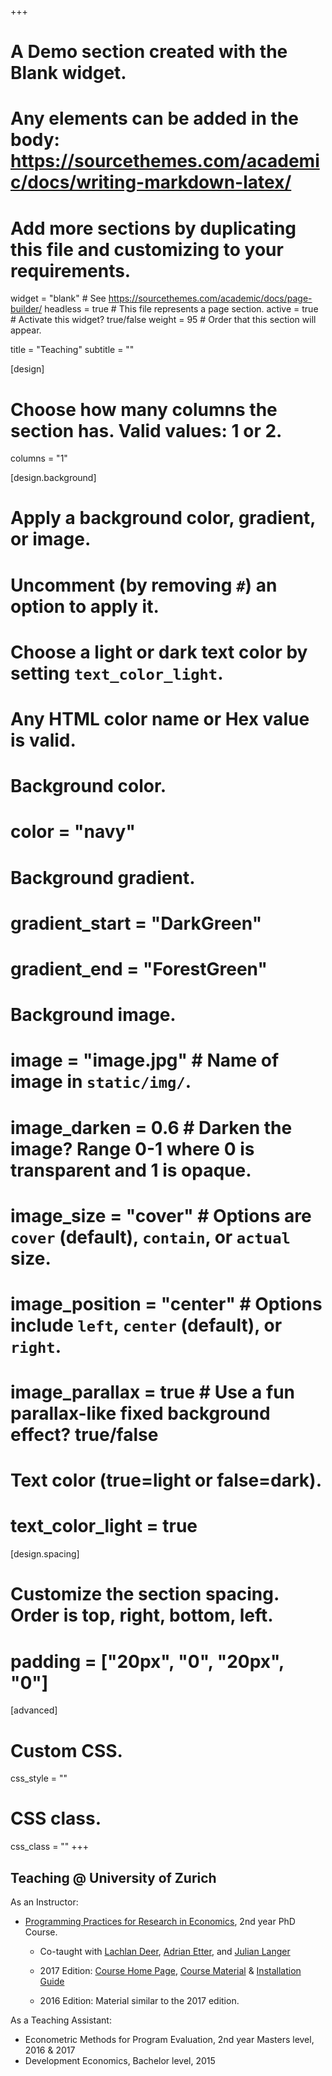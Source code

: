 +++
# A Demo section created with the Blank widget.
# Any elements can be added in the body: https://sourcethemes.com/academic/docs/writing-markdown-latex/
# Add more sections by duplicating this file and customizing to your requirements.

widget = "blank"  # See https://sourcethemes.com/academic/docs/page-builder/
headless = true  # This file represents a page section.
active = true  # Activate this widget? true/false
weight = 95  # Order that this section will appear.

title = "Teaching"
subtitle = ""

[design]
  # Choose how many columns the section has. Valid values: 1 or 2.
  columns = "1"

[design.background]
  # Apply a background color, gradient, or image.
  #   Uncomment (by removing `#`) an option to apply it.
  #   Choose a light or dark text color by setting `text_color_light`.
  #   Any HTML color name or Hex value is valid.

  # Background color.
  # color = "navy"

  # Background gradient.
  # gradient_start = "DarkGreen"
  # gradient_end = "ForestGreen"

  # Background image.
  # image = "image.jpg"  # Name of image in `static/img/`.
  # image_darken = 0.6  # Darken the image? Range 0-1 where 0 is transparent and 1 is opaque.
  # image_size = "cover"  #  Options are `cover` (default), `contain`, or `actual` size.
  # image_position = "center"  # Options include `left`, `center` (default), or `right`.
  # image_parallax = true  # Use a fun parallax-like fixed background effect? true/false

  # Text color (true=light or false=dark).
  # text_color_light = true

[design.spacing]
  # Customize the section spacing. Order is top, right, bottom, left.
  # padding = ["20px", "0", "20px", "0"]

[advanced]
 # Custom CSS.
 css_style = ""

 # CSS class.
 css_class = ""
+++

## Teaching @ University of Zurich

As an Instructor:

* [Programming Practices for Research in Economics](https://pp4rs.github.io), 2nd year PhD Course.

    * Co-taught with [Lachlan Deer](https://www.lachlandeer.github.io), [Adrian Etter](https://www.linkedin.com/in/adrian-etter-88351565/), and [Julian Langer](https://www.julianlanger.github.io)

    * 2017 Edition: [Course Home Page](http://pp4rs.github.io/2017-uzh), [Course Material](https://github.com/pp4rs/2017-uzh-course-material) & [Installation Guide](http://pp4rs.github.io/installation-guide)
    * 2016 Edition: Material similar to the 2017 edition.

As a Teaching Assistant:

* Econometric Methods for Program Evaluation, 2nd year Masters level, 2016 & 2017
* Development Economics, Bachelor level, 2015
